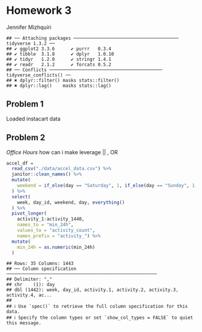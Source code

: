 Homework 3
================
Jennifer Mizhquiri

    ## ── Attaching packages ─────────────────────────────────────── tidyverse 1.3.2 ──
    ## ✔ ggplot2 3.3.6      ✔ purrr   0.3.4 
    ## ✔ tibble  3.1.8      ✔ dplyr   1.0.10
    ## ✔ tidyr   1.2.0      ✔ stringr 1.4.1 
    ## ✔ readr   2.1.2      ✔ forcats 0.5.2 
    ## ── Conflicts ────────────────────────────────────────── tidyverse_conflicts() ──
    ## ✖ dplyr::filter() masks stats::filter()
    ## ✖ dplyr::lag()    masks stats::lag()

## Problem 1

Loaded instacart data

## Problem 2

*Office Hours* how can i make leverage \|\| , OR

``` r
accel_df = 
  read_csv("./data/accel_data.csv") %>% 
  janitor::clean_names() %>% 
  mutate(
    weekend = if_else(day == "Saturday", 1, if_else(day == "Sunday", 1, 0))
  ) %>% 
  select(
    week, day_id, weekend, day, everything()
  ) %>%
  pivot_longer(
    activity_1:activity_1440,
    names_to = "min_24h",
    values_to = "activity_count",
    names_prefix = "activity_") %>% 
  mutate(
    min_24h = as.numeric(min_24h)
  )
```

    ## Rows: 35 Columns: 1443
    ## ── Column specification ────────────────────────────────────────────────────────
    ## Delimiter: ","
    ## chr    (1): day
    ## dbl (1442): week, day_id, activity.1, activity.2, activity.3, activity.4, ac...
    ## 
    ## ℹ Use `spec()` to retrieve the full column specification for this data.
    ## ℹ Specify the column types or set `show_col_types = FALSE` to quiet this message.
